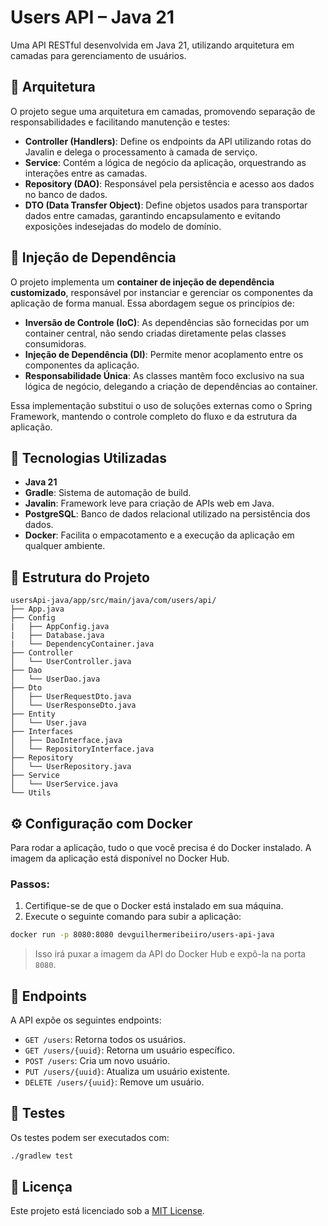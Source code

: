 # Users API – Java 21

Uma API RESTful desenvolvida em Java 21, utilizando arquitetura em camadas para gerenciamento de usuários.

## 🧱 Arquitetura

O projeto segue uma arquitetura em camadas, promovendo separação de responsabilidades e facilitando manutenção e testes:

- **Controller (Handlers)**: Define os endpoints da API utilizando rotas do Javalin e delega o processamento à camada de serviço.
- **Service**: Contém a lógica de negócio da aplicação, orquestrando as interações entre as camadas.
- **Repository (DAO)**: Responsável pela persistência e acesso aos dados no banco de dados.
- **DTO (Data Transfer Object)**: Define objetos usados para transportar dados entre camadas, garantindo encapsulamento e evitando exposições indesejadas do modelo de domínio.

## 💉 Injeção de Dependência

O projeto implementa um **container de injeção de dependência customizado**, responsável por instanciar e gerenciar os componentes da aplicação de forma manual. Essa abordagem segue os princípios de:

- **Inversão de Controle (IoC)**: As dependências são fornecidas por um container central, não sendo criadas diretamente pelas classes consumidoras.
- **Injeção de Dependência (DI)**: Permite menor acoplamento entre os componentes da aplicação.
- **Responsabilidade Única**: As classes mantêm foco exclusivo na sua lógica de negócio, delegando a criação de dependências ao container.

Essa implementação substitui o uso de soluções externas como o Spring Framework, mantendo o controle completo do fluxo e da estrutura da aplicação.

## 🚀 Tecnologias Utilizadas

- **Java 21**
- **Gradle**: Sistema de automação de build.
- **Javalin**: Framework leve para criação de APIs web em Java.
- **PostgreSQL**: Banco de dados relacional utilizado na persistência dos dados.
- **Docker**: Facilita o empacotamento e a execução da aplicação em qualquer ambiente.

## 📁 Estrutura do Projeto

```
usersApi-java/app/src/main/java/com/users/api/
├── App.java
├── Config
|   ├── AppConfig.java
|   ├── Database.java
|   └── DependencyContainer.java
├── Controller
│   └── UserController.java
├── Dao
│   └── UserDao.java
├── Dto
│   ├── UserRequestDto.java
│   └── UserResponseDto.java
├── Entity
│   └── User.java
├── Interfaces
│   ├── DaoInterface.java
│   └── RepositoryInterface.java
├── Repository
│   └── UserRepository.java
├── Service
│   └── UserService.java
└── Utils

```

## ⚙️ Configuração com Docker

Para rodar a aplicação, tudo o que você precisa é do Docker instalado. A imagem da aplicação está disponível no Docker Hub.

### Passos:

1. Certifique-se de que o Docker está instalado em sua máquina.
2. Execute o seguinte comando para subir a aplicação:

```bash
docker run -p 8080:8080 devguilhermeribeiiro/users-api-java
```

> Isso irá puxar a imagem da API do Docker Hub e expô-la na porta `8080`.

## 📌 Endpoints

A API expõe os seguintes endpoints:

- `GET /users`: Retorna todos os usuários.
- `GET /users/{uuid}`: Retorna um usuário específico.
- `POST /users`: Cria um novo usuário.
- `PUT /users/{uuid}`: Atualiza um usuário existente.
- `DELETE /users/{uuid}`: Remove um usuário.

## 🧪 Testes

Os testes podem ser executados com:

```bash
./gradlew test
```

## 📄 Licença

Este projeto está licenciado sob a [MIT License](LICENSE).
